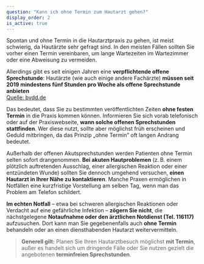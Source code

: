 ```yaml
---
question: "Kann ich ohne Termin zum Hautarzt gehen?"
display_order: 2
is_active: true
---
```


Spontan und ohne Termin in die Hautarztpraxis zu gehen, ist meist schwierig, da Hautärzte sehr gefragt sind. In den meisten Fällen sollten Sie vorher einen Termin vereinbaren, um lange Wartezeiten im Wartezimmer oder eine Abweisung zu vermeiden.

Allerdings gibt es seit einigen Jahren eine **verpflichtende offene Sprechstunde**: Hautärzte (wie auch einige andere Fachärzte) **müssen seit 2019 mindestens fünf Stunden pro Woche als offene Sprechstunde anbieten**  
[Quelle: bvdd.de](https://www.bvdd.de)

Das bedeutet, dass Sie zu bestimmten veröffentlichten Zeiten **ohne festen Termin** in die Praxis kommen können. Informieren Sie sich vorab telefonisch oder auf der Praxiswebseite, **wann solche offenen Sprechstunden stattfinden**. Wer diese nutzt, sollte aber möglichst früh erscheinen und Geduld mitbringen, da das Prinzip „ohne Termin” oft langen Andrang bedeutet.

Außerhalb der offenen Akutsprechstunden werden Patienten ohne Termin selten sofort drangenommen. **Bei akuten Hautproblemen** (z. B. einem plötzlich auftretenden Ausschlag, einer allergischen Reaktion oder einer entzündeten Wunde) sollten Sie dennoch umgehend versuchen, **einen Hautarzt in Ihrer Nähe zu kontaktieren**. Manche Praxen ermöglichen in Notfällen eine kurzfristige Vorstellung am selben Tag, wenn man das Problem am Telefon schildert.

**Im echten Notfall** – etwa bei schweren allergischen Reaktionen oder Verdacht auf eine gefährliche Infektion – **zögern Sie nicht**, die nächstgelegene **Notaufnahme oder den ärztlichen Notdienst (Tel. 116117)** aufzusuchen. Dort kann man Sie gegebenenfalls auch **ohne Termin** behandeln oder an einen diensthabenden Hautarzt weitervermitteln.

> **Generell gilt:** Planen Sie Ihren Hautarztbesuch möglichst **mit Termin**, außer es handelt sich um dringende Fälle oder Sie nutzen gezielt die angebotenen **terminfreien Sprechstunden**.
